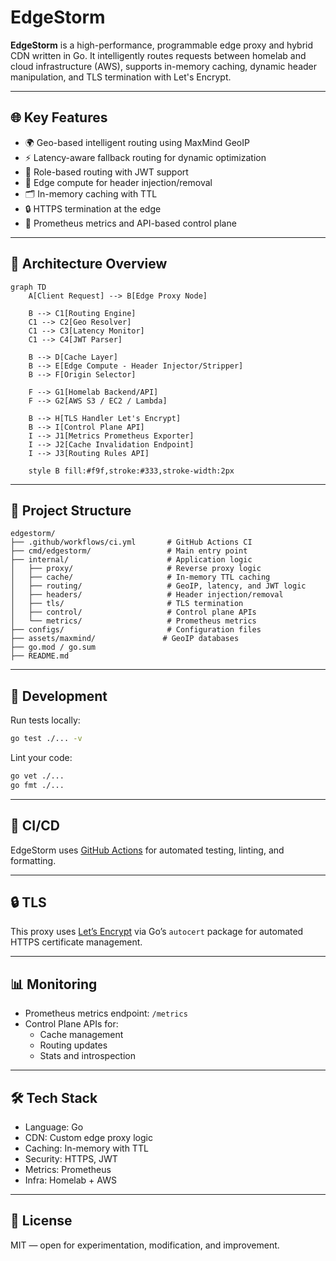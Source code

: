 # EdgeStorm

**EdgeStorm** is a high-performance, programmable edge proxy and hybrid CDN written in Go. It intelligently routes requests between homelab and cloud infrastructure (AWS), supports in-memory caching, dynamic header manipulation, and TLS termination with Let's Encrypt.

---

## 🌐 Key Features

- 🌍 Geo-based intelligent routing using MaxMind GeoIP
- ⚡ Latency-aware fallback routing for dynamic optimization
- 🔐 Role-based routing with JWT support
- 🧠 Edge compute for header injection/removal
- 🗂 In-memory caching with TTL
- 🔒 HTTPS termination at the edge
- 📡 Prometheus metrics and API-based control plane

---

## 🧱 Architecture Overview

```mermaid
graph TD
    A[Client Request] --> B[Edge Proxy Node]

    B --> C1[Routing Engine]
    C1 --> C2[Geo Resolver]
    C1 --> C3[Latency Monitor]
    C1 --> C4[JWT Parser]

    B --> D[Cache Layer]
    B --> E[Edge Compute - Header Injector/Stripper]
    B --> F[Origin Selector]

    F --> G1[Homelab Backend/API]
    F --> G2[AWS S3 / EC2 / Lambda]

    B --> H[TLS Handler Let's Encrypt]
    B --> I[Control Plane API]
    I --> J1[Metrics Prometheus Exporter]
    I --> J2[Cache Invalidation Endpoint]
    I --> J3[Routing Rules API]

    style B fill:#f9f,stroke:#333,stroke-width:2px
```

---

## 📁 Project Structure

```
edgestorm/
├── .github/workflows/ci.yml       # GitHub Actions CI
├── cmd/edgestorm/                 # Main entry point
├── internal/                      # Application logic
│   ├── proxy/                     # Reverse proxy logic
│   ├── cache/                     # In-memory TTL caching
│   ├── routing/                   # GeoIP, latency, and JWT logic
│   ├── headers/                   # Header injection/removal
│   ├── tls/                       # TLS termination
│   ├── control/                   # Control plane APIs
│   └── metrics/                   # Prometheus metrics
├── configs/                       # Configuration files
├── assets/maxmind/               # GeoIP databases
├── go.mod / go.sum
├── README.md
```

---

## 🧪 Development

Run tests locally:

```bash
go test ./... -v
```

Lint your code:

```bash
go vet ./...
go fmt ./...
```

---

## 🚀 CI/CD

EdgeStorm uses [GitHub Actions](https://github.com/features/actions) for automated testing, linting, and formatting.

---

## 🔒 TLS

This proxy uses [Let’s Encrypt](https://letsencrypt.org/) via Go’s `autocert` package for automated HTTPS certificate management.

---

## 📊 Monitoring

- Prometheus metrics endpoint: `/metrics`
- Control Plane APIs for:
  - Cache management
  - Routing updates
  - Stats and introspection

---

## 🛠 Tech Stack

- Language: Go
- CDN: Custom edge proxy logic
- Caching: In-memory with TTL
- Security: HTTPS, JWT
- Metrics: Prometheus
- Infra: Homelab + AWS

---

## 📌 License

MIT — open for experimentation, modification, and improvement.
